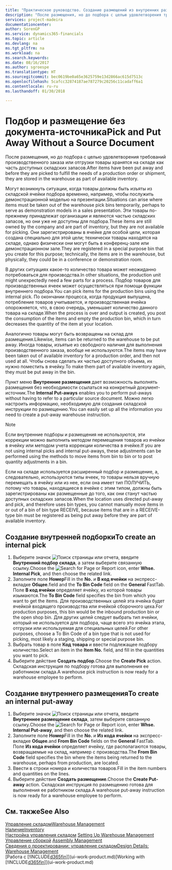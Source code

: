 ```yaml
---
title: "Практическое руководство. Создание размещений из внутренних размещений | Документы Майкрософт"
description: "После размещения, но до подбора с целью удовлетворения требований производственного заказа или отгрузки товары хранятся на складе как часть доступных складских запасов."
services: project-madeira
documentationcenter: 
author: SorenGP
ms.service: dynamics365-financials
ms.topic: article
ms.devlang: na
ms.tgt_pltfrm: na
ms.workload: na
ms.search.keywords: 
ms.date: 08/16/2017
ms.author: sgroespe
ms.translationtype: HT
ms.sourcegitcommit: bec0619be0a65e3625759e13d2866ac615d7513c
ms.openlocfilehash: 5cafcc32874187ae787279c20256c11cadaff6a1
ms.contentlocale: ru-ru
ms.lasthandoff: 01/30/2018

---
```

# <a name="pick-and-put-away-without-a-source-document"></a><span data-ttu-id="c55ef-103">Подбор и размещение без документа-источника</span><span class="sxs-lookup"><span data-stu-id="c55ef-103">Pick and Put Away Without a Source Document</span></span>
<span data-ttu-id="c55ef-104">После размещения, но до подбора с целью удовлетворения требований производственного заказа или отгрузки товары хранятся на складе как часть доступных складских запасов.</span><span class="sxs-lookup"><span data-stu-id="c55ef-104">After items have been put away and before they are picked to fulfill the needs of a production order or shipment, they are stored in the warehouse as part of available inventory.</span></span>  

<span data-ttu-id="c55ef-105">Могут возникнуть ситуации, когда товары должны быть изъяты из складской ячейки подбора временно, например, чтобы послужить демонстрационной моделью на презентации.</span><span class="sxs-lookup"><span data-stu-id="c55ef-105">Situations can arise where items must be taken out of the warehouse pick bins temporarily, perhaps to serve as demonstration models in a sales presentation.</span></span> <span data-ttu-id="c55ef-106">Эти товары по-прежнему принадлежат организации и являются частью складских запасов, но они уже не доступны для подбора.</span><span class="sxs-lookup"><span data-stu-id="c55ef-106">These items are still owned by the company and are part of inventory, but they are not available for picking.</span></span> <span data-ttu-id="c55ef-107">Они зарегистрированы в ячейке для особой цели, которая создана специально для этой цели; технически товары находятся на складе, однако физически они могут быть в конференц-зале или демонстрационном зале.</span><span class="sxs-lookup"><span data-stu-id="c55ef-107">They are registered in a special purpose bin that you create for this purpose; technically, the items are in the warehouse, but physically, they could be in a conference or demonstration room.</span></span>  

<span data-ttu-id="c55ef-108">В других ситуациях какое-то количество товара может неожиданно потребоваться для производства.</span><span class="sxs-lookup"><span data-stu-id="c55ef-108">In other situations, the production unit might unexpectedly need a few parts for a process.</span></span> <span data-ttu-id="c55ef-109">Подбор товаров для производственных ячеек может осуществляться при помощи функции внутреннего подбора.</span><span class="sxs-lookup"><span data-stu-id="c55ef-109">You can pick items for the production bins using the internal pick.</span></span> <span data-ttu-id="c55ef-110">По окончании процесса, когда продукция выпущена, потребление товаров учитывается, и производственная ячейка опорожняется, что, в свою очередь, уменьшает количество данного товара на складе.</span><span class="sxs-lookup"><span data-stu-id="c55ef-110">When the process is over and output is created, you post the consumption of the items and empty the production bin, which in turn decreases the quantity of the item at your location.</span></span>  

<span data-ttu-id="c55ef-111">Аналогично товары могут быть возвращены на склад для размещения.</span><span class="sxs-lookup"><span data-stu-id="c55ef-111">Likewise, items can be returned to the warehouse to be put away.</span></span> <span data-ttu-id="c55ef-112">Иногда товары, изъятые из свободного наличия для выполнения производственного заказа, вообще не используются.</span><span class="sxs-lookup"><span data-stu-id="c55ef-112">The items may have been taken out of available inventory for a production order, and then not used at all.</span></span> <span data-ttu-id="c55ef-113">Чтобы снова сделать их частью доступного объема, их нужно поместить в ячейку.</span><span class="sxs-lookup"><span data-stu-id="c55ef-113">To make them part of available inventory again, they must be put away in the bin.</span></span>  

<span data-ttu-id="c55ef-114">Пункт меню **Внутренние размещения** дает возможность выполнять размещения без необходимости ссылаться на конкретный документ-источник.</span><span class="sxs-lookup"><span data-stu-id="c55ef-114">The **Internal Put-aways** enables you to perform put-aways without having to refer to a particular source document.</span></span> <span data-ttu-id="c55ef-115">Можно легко настроить информацию, необходимую для создания складской инструкции по размещению.</span><span class="sxs-lookup"><span data-stu-id="c55ef-115">You can easily set up all the information you need to create a put-away warehouse instruction.</span></span>  

> [!NOTE]  
>  <span data-ttu-id="c55ef-116">Если внутренние подборы и размещения не используются, эти коррекции можно выполнить методом перемещения товаров из ячейки в ячейку или методом учета коррекции количества в ячейке.</span><span class="sxs-lookup"><span data-stu-id="c55ef-116">If you are not using internal picks and internal put-aways, these adjustments can be performed using the methods to move items from bin to bin or to post quantity adjustments in a bin.</span></span>  
>   
>  <span data-ttu-id="c55ef-117">Если на складе используется расширенный подбор и размещение, а, следовательно, используются типы ячеек, то товары нельзя вручную перемещать в ячейку или из нее, если она имеет тип ПОЛУЧИТЬ, потому что товары, находящиеся в ячейке с этим типом, должны быть зарегистрированы как размещенные до того, как они станут частью доступных складских запасов.</span><span class="sxs-lookup"><span data-stu-id="c55ef-117">When the location uses directed put-away and pick, and therefore uses bin types, you cannot manually move items in or out of a bin of bin type RECEIVE, because items that are in a RECEIVE-type bin must be registered as being put away before they are part of available inventory.</span></span>  

## <a name="to-create-an-internal-pick"></a><span data-ttu-id="c55ef-118">Создание внутренней подборки</span><span class="sxs-lookup"><span data-stu-id="c55ef-118">To create an internal pick</span></span>  
1.  <span data-ttu-id="c55ef-119">Выберите значок ![Поиск страницы или отчета](media/ui-search/search_small.png "Значок поиска страницы или отчета"), введите **Внутренний подбор склада**, а затем выберите связанную ссылку.</span><span class="sxs-lookup"><span data-stu-id="c55ef-119">Choose the ![Search for Page or Report](media/ui-search/search_small.png "Search for Page or Report icon") icon, enter **Whse. Internal Pick**, and then choose the related link.</span></span>  
2.  <span data-ttu-id="c55ef-120">Заполните поле **Номер**</span><span class="sxs-lookup"><span data-stu-id="c55ef-120">Fill in the **No.**</span></span> <span data-ttu-id="c55ef-121">и **В код ячейки** на экспресс-вкладке **Общее**.</span><span class="sxs-lookup"><span data-stu-id="c55ef-121">field and the **To Bin Code** field on the **General** FastTab.</span></span> <span data-ttu-id="c55ef-122">Поле **В код ячейки** определяет ячейку, из которой товары изымаются.</span><span class="sxs-lookup"><span data-stu-id="c55ef-122">The **To Bin Code** field specifies the bin from which you want to get the items.</span></span> <span data-ttu-id="c55ef-123">Для производственных целей эта ячейка будет ячейкой входящего производства или ячейкой сборочного цеха.</span><span class="sxs-lookup"><span data-stu-id="c55ef-123">For production purposes, this bin would be the inbound production bin or the open shop bin.</span></span> <span data-ttu-id="c55ef-124">Для других целей следует выбрать тип ячейки, который не используется для подбора, чаще всего это ячейка этапа, отгрузки или используемая для специальных целей.</span><span class="sxs-lookup"><span data-stu-id="c55ef-124">For other purposes, choose a To Bin Code of a bin type that is not used for picking, most likely a staging, shipping or special purpose bin.</span></span>  
3.  <span data-ttu-id="c55ef-125">Выбрать товар в поле **Код товара** и ввести подлежащее подбору количество.</span><span class="sxs-lookup"><span data-stu-id="c55ef-125">Select an item in the **Item No.** field, and fill in the quantities you want to pick.</span></span>  
4. <span data-ttu-id="c55ef-126">Выберите действие **Создать подбор**.</span><span class="sxs-lookup"><span data-stu-id="c55ef-126">Choose the **Create Pick** action.</span></span> <span data-ttu-id="c55ef-127">Складская инструкция по подбору готова для выполнения ее работником склада.</span><span class="sxs-lookup"><span data-stu-id="c55ef-127">A warehouse pick instruction is now ready for a warehouse employee to perform.</span></span>  

## <a name="to-create-an-internal-put-away"></a><span data-ttu-id="c55ef-128">Создание внутреннего размещения</span><span class="sxs-lookup"><span data-stu-id="c55ef-128">To create an internal put-away</span></span>  
1.  <span data-ttu-id="c55ef-129">Выберите значок ![Поиск страницы или отчета](media/ui-search/search_small.png "Значок поиска страницы или отчета"), введите **Внутреннее размещение склада**, затем выберите связанную ссылку.</span><span class="sxs-lookup"><span data-stu-id="c55ef-129">Choose the ![Search for Page or Report](media/ui-search/search_small.png "Search for Page or Report icon") icon, enter **Whse. Internal Put-away**, and then choose the related link.</span></span>  
2.  <span data-ttu-id="c55ef-130">Заполните поле **Номер**</span><span class="sxs-lookup"><span data-stu-id="c55ef-130">Fill in the **No.**</span></span> <span data-ttu-id="c55ef-131">и **Из кода ячейки** на экспресс-вкладке **Общее**.</span><span class="sxs-lookup"><span data-stu-id="c55ef-131">and **From Bin Code** fields on the **General** FastTab.</span></span> <span data-ttu-id="c55ef-132">Поле **Из кода ячейки** определяет ячейку, где располагаются товары, возвращаемые на склад, например с производства.</span><span class="sxs-lookup"><span data-stu-id="c55ef-132">The **From Bin Code** field specifies the bin where the items being returned to the warehouse, perhaps from production, are located.</span></span>  
3.  <span data-ttu-id="c55ef-133">Ввести в строки номера и количества товаров.</span><span class="sxs-lookup"><span data-stu-id="c55ef-133">Fill in the item numbers and quantities on the lines.</span></span>  
4.  <span data-ttu-id="c55ef-134">Выберите действие **Создать размещение**.</span><span class="sxs-lookup"><span data-stu-id="c55ef-134">Choose the **Create Put-away** action.</span></span> <span data-ttu-id="c55ef-135">Складская инструкция по размещению готова для выполнения ее работником склада.</span><span class="sxs-lookup"><span data-stu-id="c55ef-135">A warehouse put-away instruction is now ready for a warehouse employee to perform.</span></span>  

## <a name="see-also"></a><span data-ttu-id="c55ef-136">См. также</span><span class="sxs-lookup"><span data-stu-id="c55ef-136">See Also</span></span>  
[<span data-ttu-id="c55ef-137">Управление складом</span><span class="sxs-lookup"><span data-stu-id="c55ef-137">Warehouse Management</span></span>](warehouse-manage-warehouse.md)  
[<span data-ttu-id="c55ef-138">Наличие</span><span class="sxs-lookup"><span data-stu-id="c55ef-138">Inventory</span></span>](inventory-manage-inventory.md)  
<span data-ttu-id="c55ef-139">[Настройка управления складом](warehouse-setup-warehouse.md)   </span><span class="sxs-lookup"><span data-stu-id="c55ef-139">[Setting Up Warehouse Management](warehouse-setup-warehouse.md)   </span></span>  
<span data-ttu-id="c55ef-140">[Управление сборкой](assembly-assemble-items.md)  </span><span class="sxs-lookup"><span data-stu-id="c55ef-140">[Assembly Management](assembly-assemble-items.md)  </span></span>  
[<span data-ttu-id="c55ef-141">Сведения о проектировании: управление складом</span><span class="sxs-lookup"><span data-stu-id="c55ef-141">Design Details: Warehouse Management</span></span>](design-details-warehouse-management.md)  
<span data-ttu-id="c55ef-142">[Работа с [!INCLUDE[d365fin](includes/d365fin_md.md)]](ui-work-product.md)</span><span class="sxs-lookup"><span data-stu-id="c55ef-142">[Working with [!INCLUDE[d365fin](includes/d365fin_md.md)]](ui-work-product.md)</span></span>

